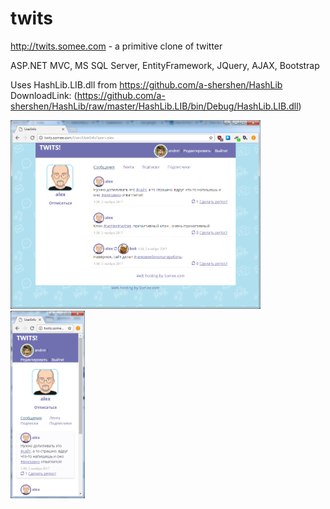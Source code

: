 # twits
http://twits.somee.com - a primitive clone of twitter

ASP.NET MVC, MS SQL Server, EntityFramework, JQuery, AJAX, Bootstrap

Uses HashLib.LIB.dll from https://github.com/a-shershen/HashLib
DownloadLink: (https://github.com/a-shershen/HashLib/raw/master/HashLib.LIB/bin/Debug/HashLib.LIB.dll)


<img alt="full size" src="https://github.com/a-shershen/twits/blob/master/tw2.png" width="400" />

<img alt="full size" src="https://github.com/a-shershen/twits/blob/master/tw3.png" height="300"/>
